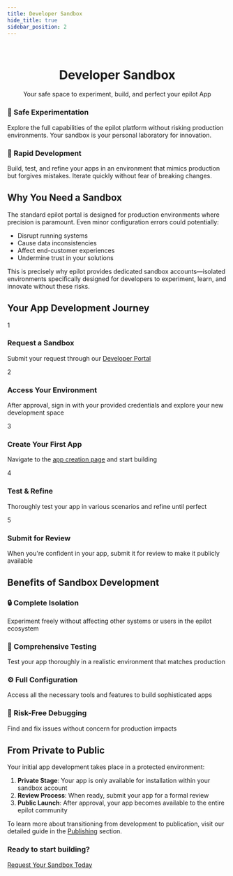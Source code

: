 ```yaml
---
title: Developer Sandbox
hide_title: true
sidebar_position: 2
---
```


<p>&nbsp;</p>

<h1 align="center">Developer Sandbox</h1>

<p align="center">Your safe space to experiment, build, and perfect your epilot App</p>

<div className="container">
  <div className="row">
    <div className="col col--6">
      <div className="card margin-bottom--lg" style={{height: '100%'}}>
        <div className="card__body">
          <h3>🔬 Safe Experimentation</h3>
          <p>Explore the full capabilities of the epilot platform without risking production environments. Your sandbox is your personal laboratory for innovation.</p>
        </div>
      </div>
    </div>
    <div className="col col--6">
      <div className="card margin-bottom--lg" style={{height: '100%'}}>
        <div className="card__body">
          <h3>🚀 Rapid Development</h3>
          <p>Build, test, and refine your apps in an environment that mimics production but forgives mistakes. Iterate quickly without fear of breaking changes.</p>
        </div>
      </div>
    </div>
  </div>
</div>

## Why You Need a Sandbox

The standard epilot portal is designed for production environments where precision is paramount. Even minor configuration errors could potentially:

- Disrupt running systems
- Cause data inconsistencies
- Affect end-customer experiences
- Undermine trust in your solutions

This is precisely why epilot provides dedicated sandbox accounts—isolated environments specifically designed for developers to experiment, learn, and innovate without these risks.

## Your App Development Journey

<div className="steps-container">
  <div className="step">
    <div className="step-number">1</div>
    <div className="step-content">
      <h3>Request a Sandbox</h3>
      <p>Submit your request through our <a href="https://portal.dev.epilot.cloud/request-sandbox" className="button button--primary button--sm">Developer Portal</a></p>
    </div>
  </div>
  <div className="step">
    <div className="step-number">2</div>
    <div className="step-content">
      <h3>Access Your Environment</h3>
      <p>After approval, sign in with your provided credentials and explore your new development space</p>
    </div>
  </div>
  <div className="step">
    <div className="step-number">3</div>
    <div className="step-content">
      <h3>Create Your First App</h3>
      <p>Navigate to the <a href="https://portal.epilot.cloud/app/apps/configuration/new">app creation page</a> and start building</p>
    </div>
  </div>
  <div className="step">
    <div className="step-number">4</div>
    <div className="step-content">
      <h3>Test & Refine</h3>
      <p>Thoroughly test your app in various scenarios and refine until perfect</p>
    </div>
  </div>
  <div className="step">
    <div className="step-number">5</div>
    <div className="step-content">
      <h3>Submit for Review</h3>
      <p>When you're confident in your app, submit it for review to make it publicly available</p>
    </div>
  </div>
</div>

## Benefits of Sandbox Development

<div className="benefits-container">
  <div className="benefit">
    <h3>🔒 Complete Isolation</h3>
    <p>Experiment freely without affecting other systems or users in the epilot ecosystem</p>
  </div>
  <div className="benefit">
    <h3>🧪 Comprehensive Testing</h3>
    <p>Test your app thoroughly in a realistic environment that matches production</p>
  </div>
  <div className="benefit">
    <h3>⚙️ Full Configuration</h3>
    <p>Access all the necessary tools and features to build sophisticated apps</p>
  </div>
  <div className="benefit">
    <h3>🐛 Risk-Free Debugging</h3>
    <p>Find and fix issues without concern for production impacts</p>
  </div>
</div>

## From Private to Public

Your initial app development takes place in a protected environment:

1. **Private Stage**: Your app is only available for installation within your sandbox account
2. **Review Process**: When ready, submit your app for a formal review
3. **Public Launch**: After approval, your app becomes available to the entire epilot community

To learn more about transitioning from development to publication, visit our detailed guide in the [Publishing](/apps/publishing/how-to) section.

<div className="cta-container">
  <h3>Ready to start building?</h3>
  <a href="https://portal.dev.epilot.cloud/request-sandbox" className="button button--primary button--lg">Request Your Sandbox Today</a>
</div>

<style dangerouslySetInnerHTML={{__html: `
  .steps-container {
    display: flex;
    flex-direction: column;
    gap: 1rem;
    margin: 2rem 0;
  }
  
  .step {
    display: flex;
    align-items: flex-start;
    padding: 1rem;
    background: var(--ifm-card-background-color);
    border: 1px solid var(--ifm-color-emphasis-200);
    border-radius: 8px;
    transition: all 0.3s ease;
  }
  
  .step:hover {
    transform: translateY(-2px);
    box-shadow: 0 4px 6px rgba(0, 0, 0, 0.05);
    border-color: var(--ifm-color-primary-lightest);
  }
  
  .step-number {
    display: flex;
    align-items: center;
    justify-content: center;
    width: 36px;
    height: 36px;
    border-radius: 50%;
    background: var(--ifm-color-primary);
    color: var(--ifm-color-white);
    font-weight: bold;
    margin-right: 1rem;
    flex-shrink: 0;
  }
  
  .step-content {
    flex: 1;
  }
  
  .step-content h3 {
    margin-top: 0;
    margin-bottom: 0.5rem;
    color: var(--ifm-heading-color);
  }
  
  .benefits-container {
    display: grid;
    grid-template-columns: repeat(auto-fill, minmax(250px, 1fr));
    gap: 1rem;
    margin: 2rem 0;
  }
  
  .benefit {
    padding: 1.5rem;
    background: var(--ifm-card-background-color);
    border: 1px solid var(--ifm-color-emphasis-200);
    border-radius: 8px;
    transition: all 0.3s ease;
  }
  
  .benefit:hover {
    transform: translateY(-2px);
    box-shadow: 0 4px 8px rgba(0, 0, 0, 0.08);
    border-color: var(--ifm-color-primary-lightest);
  }
  
  .benefit h3 {
    margin-top: 0;
    color: var(--ifm-heading-color);
  }
  
  .cta-container {
    margin: 3rem 0;
    padding: 2rem;
    text-align: center;
    background: var(--ifm-card-background-color);
    border: 1px solid var(--ifm-color-emphasis-200);
    border-radius: 12px;
    position: relative;
    overflow: hidden;
  }

  .cta-container::before {
    content: '';
    position: absolute;
    top: 0;
    left: 0;
    right: 0;
    height: 4px;
    background: var(--ifm-color-primary);
    background: linear-gradient(90deg, 
      var(--ifm-color-primary-dark), 
      var(--ifm-color-primary), 
      var(--ifm-color-primary-light));
  }

  html[data-theme='dark'] .card,
  html[data-theme='dark'] .step,
  html[data-theme='dark'] .benefit,
  html[data-theme='dark'] .cta-container {
    border-color: var(--ifm-color-emphasis-300);
  }

  html[data-theme='dark'] .step:hover,
  html[data-theme='dark'] .benefit:hover {
    border-color: var(--ifm-color-primary);
    box-shadow: 0 4px 8px rgba(0, 0, 0, 0.2);
  }
`}} />